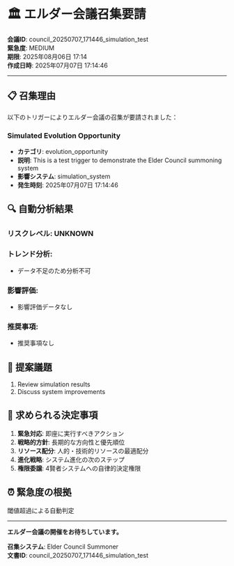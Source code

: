 # 🏛️ エルダー会議召集要請

**会議ID**: council_20250707_171446_simulation_test  
**緊急度**: MEDIUM  
**期限**: 2025年08月06日 17:14  
**作成日時**: 2025年07月07日 17:14:46

---

## 📋 **召集理由**

以下のトリガーによりエルダー会議の召集が要請されました：


### Simulated Evolution Opportunity
- **カテゴリ**: evolution_opportunity
- **説明**: This is a test trigger to demonstrate the Elder Council summoning system
- **影響システム**: simulation_system
- **発生時刻**: 2025年07月07日 17:14:46


## 🔍 **自動分析結果**

### リスクレベル: UNKNOWN

### トレンド分析:
- データ不足のため分析不可

### 影響評価:
- 影響評価データなし

### 推奨事項:
- 推奨事項なし


## 📝 **提案議題**

1. Review simulation results
2. Discuss system improvements

## 🎯 **求められる決定事項**

1. **緊急対応**: 即座に実行すべきアクション
2. **戦略的方針**: 長期的な方向性と優先順位
3. **リソース配分**: 人的・技術的リソースの最適配分
4. **進化戦略**: システム進化の次のステップ
5. **権限委譲**: 4賢者システムへの自律的決定権限

## ⏰ **緊急度の根拠**

閾値超過による自動判定

---

**エルダー会議の開催をお待ちしています。**

**召集システム**: Elder Council Summoner  
**文書ID**: council_20250707_171446_simulation_test
